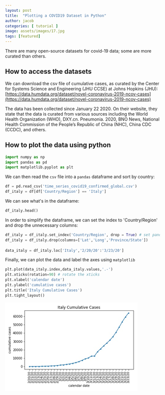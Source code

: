 ```yaml
---
layout: post
title:  "Plotting a COVID19 Dataset in Python"
author: jacob
categories: [ tutorial ]
image: assets/images/17.jpg
tags: [featured]
---
```

There are many open-source datasets for covid-19 data; some are more curated than others.


## How to access the datasets

We can download the csv file of cumulative cases, as curated by the Center for Systems Science and Engineering (JHU CCSE) at Johns Hopkins (JHU):
[https://data.humdata.org/dataset/novel-coronavirus-2019-ncov-cases](https://data.humdata.org/dataset/novel-coronavirus-2019-ncov-cases)

The data has been collected since January 22 2020. On their website, they state that the data is curated from various sources including the World Health Organization (WHO), DXY.cn. Pneumonia. 2020, BNO News, National Health Commission of the People’s Republic of China (NHC), China CDC (CCDC), and others.

## How to plot the data using python

```python
import numpy as np
import pandas as pd
import matplotlib.pyplot as plt
```

We can then read the `csv` file into a `pandas` dataframe and sort by country:
```python
df = pd.read_csv('time_series_covid19_confirmed_global.csv')
df_italy = df[df['Country/Region'] == 'Italy']
```

We can see what's in the dataframe:
```python
df_italy.head()
```

In order to simplify the dataframe, we can set the index to 'Country/Region' and drop the unnecessary columns:

```python
df_italy = df_italy.set_index('Country/Region', drop = True) # set pandas dataframe index to country
df_italy = df_italy.drop(columns=['Lat','Long','Province/State'])

data_italy = df_italy.loc['Italy','2/20/20':'3/23/20']
```

Finally, we can plot the data and label the axes using `matplotlib`
```python
plt.plot(data_italy.index,data_italy.values,'.-')
plt.xticks(rotation=90) # rotate the xticks
plt.xlabel('calendar date')
plt.ylabel('cumulative cases')
plt.title('Italy Cumulative Cases')
plt.tight_layout()
```
![Italy Plot](assets/images/italy_example.jpg "Italy")
